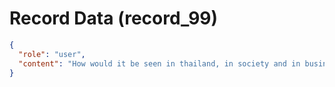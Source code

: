 # Record Data (record_99)

```json
{
  "role": "user",
  "content": "How would it be seen in thailand, in society and in business? this personality?"
}
```
